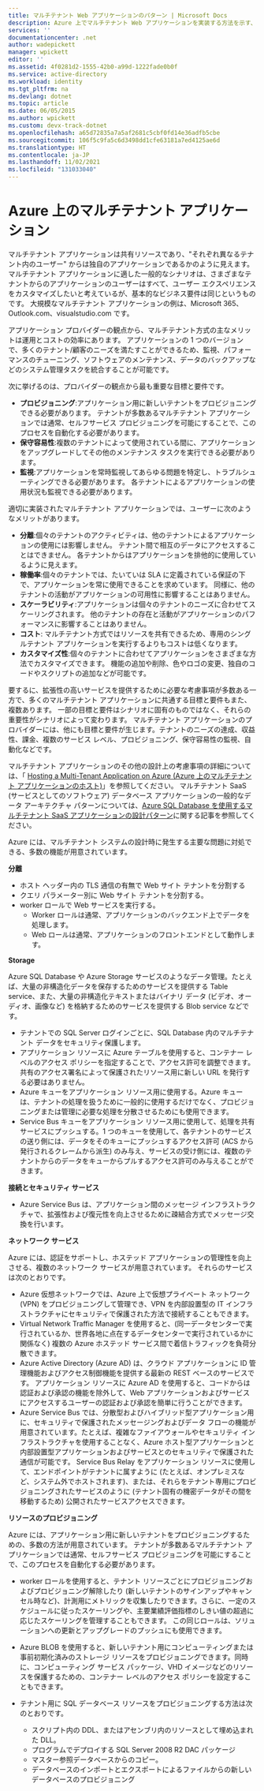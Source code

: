 ```yaml
---
title: マルチテナント Web アプリケーションのパターン | Microsoft Docs
description: Azure 上でマルチテナント Web アプリケーションを実装する方法を示す、アーキテクチャの概要と設計パターンを紹介します。
services: ''
documentationcenter: .net
author: wadepickett
manager: wpickett
editor: ''
ms.assetid: 4f0281d2-1555-42b0-a99d-1222fade0b0f
ms.service: active-directory
ms.workload: identity
ms.tgt_pltfrm: na
ms.devlang: dotnet
ms.topic: article
ms.date: 06/05/2015
ms.author: wpickett
ms.custom: devx-track-dotnet
ms.openlocfilehash: a65d72835a7a5af2681c5cbf0fd14e36adfb5cbe
ms.sourcegitcommit: 106f5c9fa5c6d3498dd1cfe63181a7ed4125ae6d
ms.translationtype: HT
ms.contentlocale: ja-JP
ms.lasthandoff: 11/02/2021
ms.locfileid: "131033040"
---
```

# <a name="multitenant-applications-in-azure"></a>Azure 上のマルチテナント アプリケーション
マルチテナント アプリケーションは共有リソースであり、"それぞれ異なるテナント内のユーザー" からは独自のアプリケーションであるかのように見えます。 マルチテナント アプリケーションに適した一般的なシナリオは、さまざまなテナントからのアプリケーションのユーザーはすべて、ユーザー エクスペリエンスをカスタマイズしたいと考えているが、基本的なビジネス要件は同じというものです。 大規模なマルチテナント アプリケーションの例は、Microsoft 365、Outlook.com、visualstudio.com です。

アプリケーション プロバイダーの観点から、マルチテナント方式の主なメリットは運用とコストの効率にあります。 アプリケーションの 1 つのバージョンで、多くのテナント/顧客のニーズを満たすことができるため、監視、パフォーマンスのチューニング、ソフトウェアのメンテナンス、データのバックアップなどのシステム管理タスクを統合することが可能です。

次に挙げるのは、プロバイダーの観点から最も重要な目標と要件です。

* **プロビジョニング**:アプリケーション用に新しいテナントをプロビジョニングできる必要があります。  テナントが多数あるマルチテナント アプリケーションでは通常、セルフサービス プロビジョニングを可能にすることで、このプロセスを自動化する必要があります。
* **保守容易性**:複数のテナントによって使用されている間に、アプリケーションをアップグレードしてその他のメンテナンス タスクを実行できる必要があります。
* **監視**:アプリケーションを常時監視してあらゆる問題を特定し、トラブルシューティングできる必要があります。 各テナントによるアプリケーションの使用状況も監視できる必要があります。

適切に実装されたマルチテナント アプリケーションでは、ユーザーに次のようなメリットがあります。

* **分離**:個々のテナントのアクティビティは、他のテナントによるアプリケーションの使用には影響しません。 テナント間で相互のデータにアクセスすることはできません。 各テナントからはアプリケーションを排他的に使用しているように見えます。
* **稼働率**:個々のテナントでは、たいていは SLA に定義されている保証の下で、アプリケーションを常に使用できることを求めています。 同様に、他のテナントの活動がアプリケーションの可用性に影響することはありません。
* **スケーラビリティ**:アプリケーションは個々のテナントのニーズに合わせてスケーリングされます。 他のテナントの存在と活動がアプリケーションのパフォーマンスに影響することはありません。
* **コスト**: マルチテナント方式ではリソースを共有できるため、専用のシングルテナント アプリケーションを実行するよりもコストは低くなります。
* **カスタマイズ性**:個々のテナントに合わせてアプリケーションをさまざまな方法でカスタマイズできます。 機能の追加や削除、色やロゴの変更、独自のコードやスクリプトの追加などが可能です。

要するに、拡張性の高いサービスを提供するために必要な考慮事項が多数ある一方で、多くのマルチテナント アプリケーションに共通する目標と要件もまた、複数あります。 一部の目標と要件はシナリオに固有のものではなく、それらの重要性がシナリオによって変わります。 マルチテナント アプリケーションのプロバイダーには、他にも目標と要件が生じます。テナントのニーズの達成、収益性、課金、複数のサービス レベル、プロビジョニング、保守容易性の監視、自動化などです。

マルチテナント アプリケーションのその他の設計上の考慮事項の詳細については、「 [Hosting a Multi-Tenant Application on Azure (Azure 上のマルチテナント アプリケーションのホスト)][Hosting a Multi-Tenant Application on Azure]」を参照してください。 マルチテナント SaaS (サービスとしてのソフトウェア) データベース アプリケーションの一般的なデータ アーキテクチャ パターンについては、[Azure SQL Database を使用するマルチテナント SaaS アプリケーションの設計パターン](./azure-sql/database/saas-tenancy-app-design-patterns.md)に関する記事を参照してください。 

Azure には、マルチテナント システムの設計時に発生する主要な問題に対処できる、多数の機能が用意されています。

**分離**

* ホスト ヘッダー内の TLS 通信の有無で Web サイト テナントを分割する
* クエリ パラメーター別に Web サイト テナントを分割する。
* worker ロールで Web サービスを実行する。
  * Worker ロールは通常、アプリケーションのバックエンド上でデータを処理します。
  * Web ロールは通常、アプリケーションのフロントエンドとして動作します。

**Storage**

Azure SQL Database や Azure Storage サービスのようなデータ管理。たとえば、大量の非構造化データを保存するためのサービスを提供する Table service、また、大量の非構造化テキストまたはバイナリ データ (ビデオ、オーディオ、画像など) を格納するためのサービスを提供する Blob service などです。

* テナントでの SQL Server ログインごとに、SQL Database 内のマルチテナント データをセキュリティ保護します。
* アプリケーション リソースに Azure テーブルを使用すると、コンテナー レベルのアクセス ポリシーを指定することで、アクセス許可を調整できます。共有のアクセス署名によって保護されたリソース用に新しい URL を発行する必要はありません。
* Azure キューをアプリケーション リソース用に使用する。Azure キューは、テナントの処理を扱うために一般的に使用するだけでなく、プロビジョニングまたは管理に必要な処理を分散させるためにも使用できます。
* Service Bus キューをアプリケーション リソース用に使用して、処理を共有サービスにプッシュする。1 つのキューを使用して、各テナントのサービスの送り側には、データをそのキューにプッシュするアクセス許可 (ACS から発行されるクレームから派生) のみ与え、サービスの受け側には、複数のテナントからのデータをキューからプルするアクセス許可のみ与えることができます。

**接続とセキュリティ サービス**

* Azure Service Bus は、アプリケーション間のメッセージ インフラストラクチャで、拡張性および復元性を向上させるために疎結合方式でメッセージ交換を行います。

**ネットワーク サービス**

Azure には、認証をサポートし、ホステッド アプリケーションの管理性を向上させる、複数のネットワーク サービスが用意されています。 それらのサービスは次のとおりです。

* Azure 仮想ネットワークでは、Azure 上で仮想プライベート ネットワーク (VPN) をプロビジョニングして管理でき、VPN を内部設置型の IT インフラストラクチャにセキュリティで保護された方法で接続することもできます。
* Virtual Network Traffic Manager を使用すると、(同一データセンターで実行されているか、世界各地に点在するデータセンターで実行されているかに関係なく) 複数の Azure ホステッド サービス間で着信トラフィックを負荷分散できます。
* Azure Active Directory (Azure AD) は、クラウド アプリケーションに ID 管理機能およびアクセス制御機能を提供する最新の REST ベースのサービスです。 アプリケーション リソースに Azure AD を使用すると、コードからは認証および承認の機能を除外して、Web アプリケーションおよびサービスにアクセスするユーザーの認証および承認を簡単に行うことができます。
* Azure Service Bus では、分散型およびハイブリッド型アプリケーション用に、セキュリティで保護されたメッセージングおよびデータ フローの機能が用意されています。たとえば、複雑なファイアウォールやセキュリティ インフラストラクチャを使用することなく、Azure ホスト型アプリケーションと内部設置型アプリケーションおよびサービスとのセキュリティで保護された通信が可能です。 Service Bus Relay をアプリケーション リソースに使用して、エンドポイントがテナントに属すように (たとえば、オンプレミスなど、システム外でホストされます)、または、それらをテナント専用にプロビジョニングされたサービスのように (テナント固有の機密データがその間を移動するため) 公開されたサービスアクセスできます。

**リソースのプロビジョニング**

Azure には、アプリケーション用に新しいテナントをプロビジョニングするための、多数の方法が用意されています。 テナントが多数あるマルチテナント アプリケーションでは通常、セルフサービス プロビジョニングを可能にすることで、このプロセスを自動化する必要があります。

* worker ロールを使用すると、テナント リソースごとにプロビジョニングおよびプロビジョニング解除したり (新しいテナントのサインアップやキャンセル時など)、計測用にメトリックを収集したりできます。さらに、一定のスケジュールに従ったスケーリングや、主要業績評価指標のしきい値の超過に応じたスケーリングを管理することもできます。 この同じロールは、ソリューションへの更新とアップグレードのプッシュにも使用できます。
* Azure BLOB を使用すると、新しいテナント用にコンピューティングまたは事前初期化済みのストレージ リソースをプロビジョニングできます。同時に、コンピューティング サービス パッケージ、VHD イメージなどのリソースを保護するための、コンテナー レベルのアクセス ポリシーを設定することもできます。
* テナント用に SQL データベース リソースをプロビジョニングする方法は次のとおりです。

  * スクリプト内の DDL、またはアセンブリ内のリソースとして埋め込まれた DLL。
  * プログラムでデプロイする SQL Server 2008 R2 DAC パッケージ
  * マスター参照データベースからのコピー。
  * データベースのインポートとエクスポートによるファイルからの新しいデータベースのプロビジョニング

<!--links-->

[Hosting a Multi-Tenant Application on Azure]: /previous-versions/msp-n-p/hh534480(v=pandp.10)
[Designing Multitenant Applications on Azure]: https://msdn.microsoft.com/library/windowsazure/hh689716
